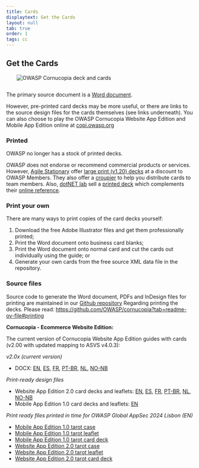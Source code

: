 ```yaml
---
title: Cards
displaytext: Get the Cards
layout: null
tab: true
order: 1
tags: cc
---
```


## Get the Cards

<img src="assets/images/Cornucopia-square-logo-350.jpg" alt="OWASP Cornucopia deck and cards" class="fa-pull-right" style="margin:0 0 1em 2em;">

The primary source document is a [Word document](https://github.com/OWASP/cornucopia/releases/tag/v2.0.0). 

However, pre-printed card decks may be more useful, or there are links to the source design files for the cards themselves (see links underneath).
You can also choose to play the OWASP Cornucopia Website App Edition and Mobile App Edition online at [copi.owasp.org](https://copi.owasp.org)

### Printed

<!--  Professionally printed decks are available for free as follows: -->
<!--  For a pack of (v1.20) cards: -->
<!--    * [reach out](mailto:cornucopia@securedelivery.io?subject=Cornucopia) to [Secure Delivery](https://securedelivery.io); or -->
<!--    * [contact](mailto:kcollier@equalexperts.com?subject=Cornucopia) the team at [Equal Experts](https://www.equalexperts.com/) for a deck -->

OWASP no longer has a stock of printed decks.

OWASP does not endorse or recommend commercial products or services. However, [Agile Stationary](https://agilestationery.co.uk/) offer [large print (v1.20) decks](https://agilestationery.co.uk/products/owasp-cornucopia-card-deck-ecommerce-website-edition) at a discount to OWASP Members. They also offer a [croupier](https://croupier.agilestationery.co.uk/) to help you distribute cards to team members. Also, [dotNET lab](https://www.dotnetlab.eu/) sell a [printed deck](https://webshop.dotnetlab.eu/product/cornucopia-card-deck/) which complements their [online reference](https://cornucopia.dotnetlab.eu/cards).

### Print your own

There are many ways to print copies of the card decks yourself:

1. Download the free Adobe Illustrator files and get them professionally printed;
1. Print the Word document onto business card blanks;
1. Print the Word document onto normal card and cut the cards out individually using the guide; or
1. Generate your own cards from the free source XML data file in the repository.

### Source files

Source code to generate the Word document, PDFs and InDesign files for printing are maintained in our [Github repository](https://github.com/OWASP/cornucopia/releases)
Regarding printing the decks. Please read: https://github.com/OWASP/cornucopia?tab=readme-ov-file#printing

**Cornucopia - Ecommerce Website Edition:**

The current version of Cornucopia Website App Edition guides with cards (v2.00 with updated mapping to ASVS v4.0.3):

*v2.0x (current version)*
  * DOCX: [EN](https://github.com/OWASP/cornucopia/releases/download/v2.0.0/owasp_cornucopia_webapp_v2.00_guide_bridge_en.docx), [ES](https://github.com/OWASP/cornucopia/releases/download/v2.0.0/owasp_cornucopia_webapp_v2.00_guide_bridge_es.docx), [FR](https://github.com/OWASP/cornucopia/releases/download/v2.0.0/owasp_cornucopia_webapp_v2.00_guide_bridge_fr.docx), [PT-BR](https://github.com/OWASP/cornucopia/releases/download/v2.0.0/owasp_cornucopia_webapp_v2.00_guide_bridge_pt-br.docx), [NL](https://github.com/OWASP/cornucopia/releases/download/v2.0.0/owasp_cornucopia_webapp_v2.00_guide_bridge_nl.docx), [NO-NB](https://github.com/OWASP/cornucopia/releases/download/v2.0.0/owasp_cornucopia_webapp_v2.00_guide_bridge_no-nb.docx)

*Print-ready design files*
  * Website App Edition 2.0 card decks and leaflets: [EN](https://github.com/OWASP/cornucopia/releases/download/v2.0.0/owasp_cornucopia_webapp_2.00_en.zip), [ES](https://github.com/OWASP/cornucopia/releases/download/v2.0.0/owasp_cornucopia_webapp_2.00_es.zip), [FR](https://github.com/OWASP/cornucopia/releases/download/v2.0.0/owasp_cornucopia_webapp_2.00_fr.zip), [PT-BR](https://github.com/OWASP/cornucopia/releases/download/v2.0.0/owasp_cornucopia_webapp_2.00_pt-br.zip), [NL](https://github.com/OWASP/cornucopia/releases/download/v2.0.0/owasp_cornucopia_webapp_2.00_nl.zip), [NO-NB](https://github.com/OWASP/cornucopia/releases/download/v2.0.0/owasp_cornucopia_webapp_2.00_no-nb.zip)
  * Mobile App Edition 1.0 card decks and leaflets: [EN](https://github.com/OWASP/cornucopia/releases/download/v2.0.0/owasp_cornucopia_mobileapp_1.00_en.zip)
  
*Print ready files printed in time for OWASP Global AppSec 2024 Lisbon (EN)*
  * [Mobile App Edition 1.0 tarot case](https://github.com/OWASP/cornucopia/releases/download/v2.0.0/owasp_cornucopia_global_appsec_lisbon_mobileapp_1.00_case_tarot_en.pdf)
  * [Mobile App Edition 1.0 tarot leaflet](https://github.com/OWASP/cornucopia/releases/download/v2.0.0/owasp_cornucopia_global_appsec_lisbon_mobileapp_1.00_leaflet_tarot_en.pdf)
  * [Mobile App Edition 1.0 tarot card deck](https://github.com/OWASP/cornucopia/releases/download/v2.0.0/owasp_cornucopia_global_appsec_lisbon_mobileapp_1.00_cards_tarot_en.pdf)
  * [Website App Edition 2.0 tarot case](https://github.com/OWASP/cornucopia/releases/download/v2.0.0/owasp_cornucopia_global_appsec_lisbon_webapp_2.00_case_tarot_en.pdf)
  * [Website App Edition 2.0 tarot leaflet](https://github.com/OWASP/cornucopia/releases/download/v2.0.0/owasp_cornucopia_global_appsec_lisbon_webapp_2.00_leaflet_tarot_en.pdf)
  * [Website App Edition 2.0 tarot card deck](https://github.com/OWASP/cornucopia/releases/download/v2.0.0/owasp_cornucopia_global_appsec_lisbon_webapp_2.00_cards_tarot_en.pdf)
